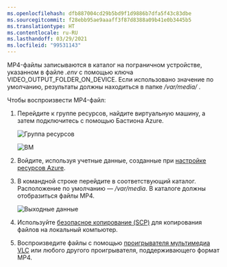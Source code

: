 ```yaml
---
ms.openlocfilehash: dfb887004cd29b5bd9f1d9886b7dfa5f43c83dbe
ms.sourcegitcommit: f28ebb95ae9aaaff3f87d8388a09b41e0b3445b5
ms.translationtype: HT
ms.contentlocale: ru-RU
ms.lasthandoff: 03/29/2021
ms.locfileid: "99531143"
---
```

MP4-файлы записываются в каталог на пограничном устройстве, указанном в файле *.env* с помощью ключа VIDEO_OUTPUT_FOLDER_ON_DEVICE. Если использовано значение по умолчанию, результаты должны находиться в папке */var/media/* .

Чтобы воспроизвести MP4-файл:

1. Перейдите к группе ресурсов, найдите виртуальную машину, а затем подключитесь с помощью Бастиона Azure.

    ![Группа ресурсов](../../../media/quickstarts/resource-group.png)
    
    ![ВМ](../../../media/quickstarts/virtual-machine.png)
1. Войдите, используя учетные данные, созданные при [настройке ресурсов Azure](../../../detect-motion-emit-events-quickstart.md#set-up-azure-resources). 
1. В командной строке перейдите в соответствующий каталог. Расположение по умолчанию — */var/media*. В каталоге должны отобразиться файлы MP4.

    ![Выходные данные](../../../media/quickstarts/samples-output.png) 

1. Используйте [безопасное копирование (SCP)](../../../../../virtual-machines/linux/copy-files-to-linux-vm-using-scp.md) для копирования файлов на локальный компьютер. 
1. Воспроизведите файлы с помощью [проигрывателя мультимедиа VLC](https://www.videolan.org/vlc/) или любого другого проигрывателя, поддерживающего формат MP4.
